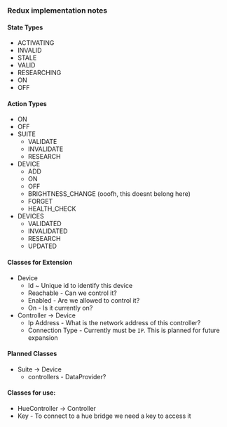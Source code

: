 ### Redux implementation notes



#### State Types
 * ACTIVATING
 * INVALID
 * STALE
 * VALID
 * RESEARCHING
 * ON
 * OFF
    
#### Action Types
 * ON
 * OFF
 * SUITE
   * VALIDATE
   * INVALIDATE
   * RESEARCH
 * DEVICE
   * ADD
   * ON
   * OFF
   * BRIGHTNESS_CHANGE (ooofh, this doesnt belong here)
   * FORGET
   * HEALTH_CHECK
 * DEVICES
   * VALIDATED
   * INVALIDATED
   * RESEARCH
   * UPDATED

#### Classes for Extension
* Device
  * Id ~ Unique id to identify this device
  * Reachable - Can we control it?
  * Enabled - Are we allowed to control it?
  * On - Is it currently on?
* Controller -> Device
  * Ip Address - What is the network address of this controller?
  * Connection Type - Currently must be `IP`.  This is planned for future expansion
#### Planned Classes        
* Suite -> Device
  * controllers - DataProvider?
        
#### Classes for use:
 * HueController -> Controller
  * Key - To connect to a hue bridge we need a key to access it

